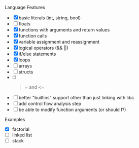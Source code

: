 Language Features
- [X] basic literals (int, string, bool)
- [ ] floats
- [X] functions with arguments and return values
- [X] function calls
- [X] variable assignment and reassignment
- [X] logical operators (&& ||)
- [X] if/else statements
- [X] loops
- [ ] arrays
- [ ] structs
- [ ] >= and <=
- [ ] better "builtins" support other than just linking with libc
- [ ] add control flow analysis step
- [ ] be able to modify function arguments (or should I?)

Examples
- [X] factorial
- [ ] linked list
- [ ] stack
